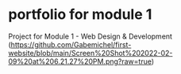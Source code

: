 # portfolio for module 1
Project for Module 1 - Web Design &amp; Development 
(https://github.com/Gabemichel/first-website/blob/main/Screen%20Shot%202022-02-09%20at%206.21.27%20PM.png?raw=true)
